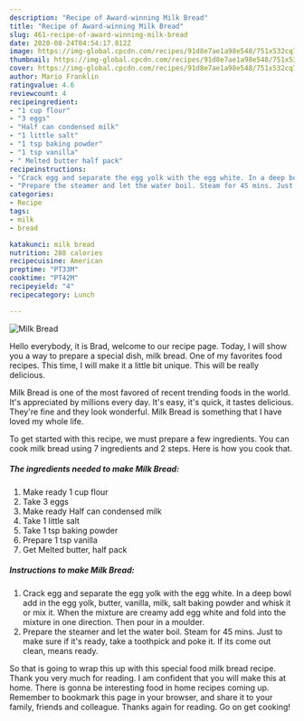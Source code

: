 ```yaml
---
description: "Recipe of Award-winning Milk Bread"
title: "Recipe of Award-winning Milk Bread"
slug: 461-recipe-of-award-winning-milk-bread
date: 2020-08-24T04:54:17.812Z
image: https://img-global.cpcdn.com/recipes/91d8e7ae1a98e548/751x532cq70/milk-bread-recipe-main-photo.jpg
thumbnail: https://img-global.cpcdn.com/recipes/91d8e7ae1a98e548/751x532cq70/milk-bread-recipe-main-photo.jpg
cover: https://img-global.cpcdn.com/recipes/91d8e7ae1a98e548/751x532cq70/milk-bread-recipe-main-photo.jpg
author: Mario Franklin
ratingvalue: 4.6
reviewcount: 4
recipeingredient:
- "1 cup flour"
- "3 eggs"
- "Half can condensed milk"
- "1 little salt"
- "1 tsp baking powder"
- "1 tsp vanilla"
- " Melted butter half pack"
recipeinstructions:
- "Crack egg and separate the egg yolk with the egg white. In a deep bowl add in the egg yolk, butter, vanilla, milk, salt baking powder and whisk it or mix it. When the mixture are creamy add egg white and fold into the mixture in one direction. Then pour in a moulder."
- "Prepare the steamer and let the water boil. Steam for 45 mins. Just to make sure if it&#39;s ready, take a toothpick and poke it. If its come out clean, means ready."
categories:
- Recipe
tags:
- milk
- bread

katakunci: milk bread 
nutrition: 288 calories
recipecuisine: American
preptime: "PT33M"
cooktime: "PT42M"
recipeyield: "4"
recipecategory: Lunch

---
```



![Milk Bread](https://img-global.cpcdn.com/recipes/91d8e7ae1a98e548/751x532cq70/milk-bread-recipe-main-photo.jpg)

Hello everybody, it is Brad, welcome to our recipe page. Today, I will show you a way to prepare a special dish, milk bread. One of my favorites food recipes. This time, I will make it a little bit unique. This will be really delicious.



Milk Bread is one of the most favored of recent trending foods in the world. It's appreciated by millions every day. It's easy, it's quick, it tastes delicious. They're fine and they look wonderful. Milk Bread is something that I have loved my whole life.


To get started with this recipe, we must prepare a few ingredients. You can cook milk bread using 7 ingredients and 2 steps. Here is how you cook that.

<!--inarticleads1-->

##### The ingredients needed to make Milk Bread:

1. Make ready 1 cup flour
1. Take 3 eggs
1. Make ready Half can condensed milk
1. Take 1 little salt
1. Take 1 tsp baking powder
1. Prepare 1 tsp vanilla
1. Get  Melted butter, half pack




<!--inarticleads2-->

##### Instructions to make Milk Bread:

1. Crack egg and separate the egg yolk with the egg white. In a deep bowl add in the egg yolk, butter, vanilla, milk, salt baking powder and whisk it or mix it. When the mixture are creamy add egg white and fold into the mixture in one direction. Then pour in a moulder.
1. Prepare the steamer and let the water boil. Steam for 45 mins. Just to make sure if it&#39;s ready, take a toothpick and poke it. If its come out clean, means ready.




So that is going to wrap this up with this special food milk bread recipe. Thank you very much for reading. I am confident that you will make this at home. There is gonna be interesting food in home recipes coming up. Remember to bookmark this page in your browser, and share it to your family, friends and colleague. Thanks again for reading. Go on get cooking!
